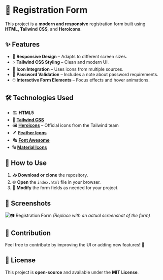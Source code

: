 # 🚀 Registration Form

This project is a **modern and responsive** registration form built using **HTML, Tailwind CSS**, and **Heroicons**.

## ✨ Features
- 🎨 **Responsive Design** – Adapts to different screen sizes.
- ⚡ **Tailwind CSS Styling** – Clean and modern UI.
- 🔗 **Icon Integration** – Uses icons from multiple sources.
- 🔐 **Password Validation** – Includes a note about password requirements.
- 🖱️ **Interactive Form Elements** – Focus effects and hover animations.

## 🛠 Technologies Used
- 🏗️ **HTML5**
- 🎨 **[Tailwind CSS](https://tailwindcss.com/)**
- 🖼️ **[Heroicons](https://heroicons.com/)** – Official icons from the Tailwind team
- 🪶 **[Feather Icons](https://feathericons.com/)**
- 🎭 **[Font Awesome](https://fontawesome.com/)**
- 🔠 **[Material Icons](https://fonts.google.com/icons)**

## 📌 How to Use
1. 📥 **Download or clone** the repository.
2. 🌐 **Open** the `index.html` file in your browser.
3. 🔧 **Modify** the form fields as needed for your project.

## 📸 Screenshots
![📷 Registration Form](screenShot.png) *(Replace with an actual screenshot of the form)*

## 🤝 Contribution
Feel free to contribute by improving the UI or adding new features! 🚀

## 📜 License
This project is **open-source** and available under the **MIT License**.

